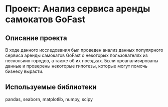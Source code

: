 # Проект: Анализ сервиса аренды самокатов GoFast
## Описание проекта
В ходе данного исследования был проведен анализ данных популярного сервиса аренды самокатов GoFast о некоторых пользователях из нескольких городов, а также об их поездках. Были проанализированы данные и проверены некоторые гипотезы, которые могут помочь бизнесу вырасти.
## Используемые библиотеки
pandas, seaborn, matplotlib, numpy, scipy


